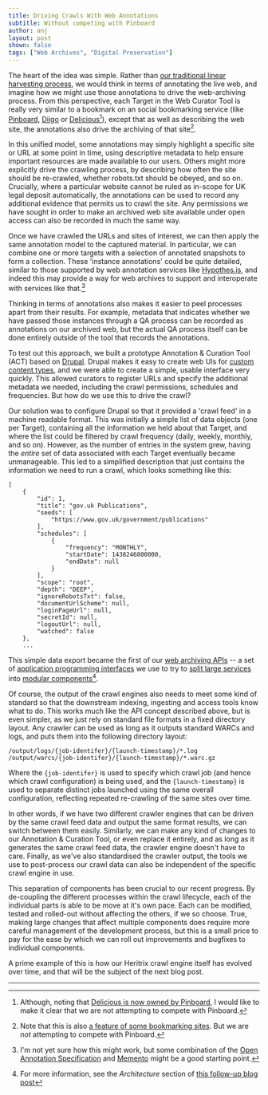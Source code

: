 ```yaml
---
title: Driving Crawls With Web Annotations
subtitle: Without competing with Pinboard
author: anj
layout: post
shown: false
tags: ["Web Archives", "Digital Preservation"]
---
```


The heart of the idea was simple. Rather than [our traditional linear harvesting process](/2017/10/19/tools-for-legal-deposit), we would think in terms of annotating the live web, and imagine how we might use those annotations to drive the web-archiving process. From this perspective, each Target in the Web Curator Tool is really very similar to a bookmark on an social bookmarking service (like [Pinboard](https://pinboard.in/), [Diigo](https://www.diigo.com/) or [Delicious](https://delicious.com/)[^1]), except that as well as describing the web site, the annotations also drive the archiving of that site[^2].

In this unified model, some annotations may simply highlight a specific site or URL at some point in time, using descriptive metadata to help ensure important resources are made available to our users. Others might more explicitly drive the crawling process, by describing how often the site should be re-crawled, whether robots.txt should be obeyed, and so on. Crucially, where a particular website cannot be ruled as in-scope for UK legal deposit automatically, the annotations can be used to record any additional evidence that permits us to crawl the site. Any permissions we have sought in order to make an archived web site available under open access can also be recorded in much the same way.

Once we have crawled the URLs and sites of interest, we can then apply the same annotation model to the captured material. In particular, we can combine one or more targets with a selection of annotated snapshots to form a collection. These 'instance annotations' could be quite detailed, similar to those supported by web annotation services like [Hypothes.is](https://hypothes.is/), and indeed this may provide a way for web archives to support and interoperate with services like that.[^3]

Thinking in terms of annotations also makes it easier to peel processes apart from their results. For example, metadata that indicates whether we have passed those instances through a QA process can be recorded as annotations on our archived web, but the actual QA process itself can be done entirely outside of the tool that records the annotations.

To test out this approach, we built a prototype Annotation & Curation Tool (ACT) based on [Drupal](https://www.drupal.org/). Drupal makes it easy to create web UIs for [custom content types](https://www.drupal.org/node/21947), and we were able to create a simple, usable interface very quickly.  This allowed curators to register URLs and specify the additional metadata we needed, including the crawl permissions, schedules and frequencies. But how do we use this to drive the crawl?

Our solution was to configure Drupal so that it provided a 'crawl feed' in a machine readable format. This was initially a simple list of data objects (one per Target), containing all the information we held about that Target, and where the list could be filtered by crawl frequency (daily, weekly, monthly, and so on). However, as the number of entries in the system grew, having the *entire* set of data associated with each Target eventually became unmanageable. This led to a simplified description that just contains the information we need to run a crawl, which looks something like this:

~~~
[
    {
        "id": 1,
        "title": "gov.uk Publications",
        "seeds": [
            "https://www.gov.uk/government/publications"
        ],
        "schedules": [
            {
                "frequency": "MONTHLY",
                "startDate": 1438246800000,
                "endDate": null
            }
        ],
        "scope": "root",
        "depth": "DEEP",
        "ignoreRobotsTxt": false,
        "documentUrlScheme": null,
        "loginPageUrl": null,
        "secretId": null,
        "logoutUrl": null,
        "watched": false
    },
    ...
~~~

This simple data export became the first of our [web archiving APIs](https://kris-sigur.blogspot.co.uk/2015/06/even-though-it-didnt-feature-heavily-on.html) -- a set of [application programming interfaces](https://en.wikipedia.org/wiki/Application_programming_interface) we use to try to [split large services](https://programmingisterrible.com/post/162346490883/how-do-you-cut-a-monolith-in-half) into [modular components](http://blog.dshr.org/2015/06/brief-talk-at-columbia.html)[^4].

Of course, the output of the crawl engines also needs to meet some kind of standard so that the downstream indexing, ingesting and access tools know what to do. This works much like the API concept described above, but is even simpler, as we just rely on standard file formats in a fixed directory layout. Any crawler can be used as long as it outputs standard WARCs and logs, and puts them into the following directory layout:

    /output/logs/{job-identifer}/{launch-timestamp}/*.log
    /output/warcs/{job-identifer}/{launch-timestamp}/*.warc.gz

Where the `{job-identifer}` is used to specify which crawl job (and hence which crawl configuration) is being used, and the `{launch-timestamp}` is used to separate distinct jobs launched using the same overall configuration, reflecting repeated re-crawling of the same sites over time.

In other words, if we have two different crawler engines that can be driven by the same crawl feed data and output the same format results, we can switch between them easily. Similarly, we can make any kind of changes to our Annotation & Curation Tool, or even replace it entirely, and as long as it generates the same crawl feed data, the crawler engine doesn't have to care. Finally, as we've also standardised the crawler output, the tools we use to post-process our crawl data can also be independent of the specific crawl engine in use.

This separation of components has been crucial to our recent progress. By de-coupling the different processes within the crawl lifecycle, each of the individual parts is able to be move at it's own pace. Each can be modified, tested and rolled-out without affecting the others, if we so choose. True, making large changes that affect multiple components does require more careful management of the development process, but this is a small price to pay for the ease by which we can roll out improvements and bugfixes to individual components.

A prime example of this is how our Heritrix crawl engine itself has evolved over time, and that will be the subject of the next blog post.

----

[^1]: Although, noting that [Delicious is now owned by Pinboard](https://blog.pinboard.in/2017/06/pinboard_acquires_delicious/), I would like to make it clear that we are not attempting to compete with Pinboard.
[^2]: Note that this is also [a feature of some bookmarking sites](https://pinboard.in/upgrade/). But we are *not* attempting to compete with Pinboard.
[^3]: I'm not yet sure how this might work, but some combination of the [Open Annotation Specification](http://www.openannotation.org/) and [Memento](http://ti3etravel.mementoweb.org/about/) might be a good starting point.
[^4]: For more information, see the *Architecture* section of [this follow-up blog post](http://blog.dshr.org/2016/03/talk-on-evolving-lockss-technology-at.html)
